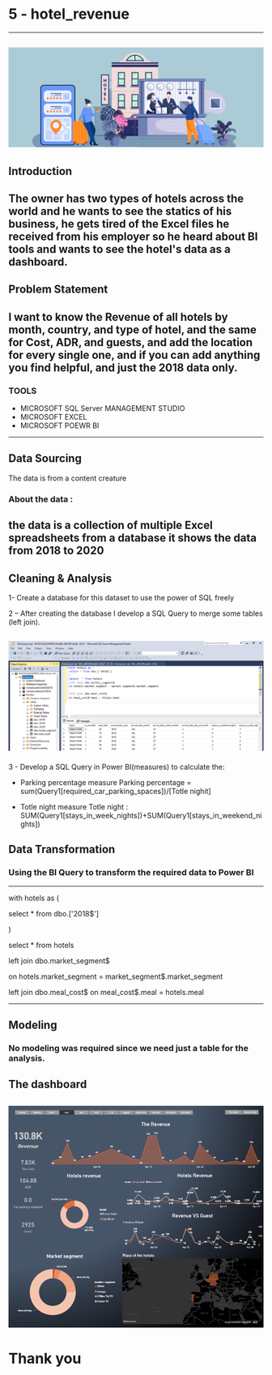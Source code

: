 # 5 - hotel_revenue
--------------------
![](photo/main.jpg)
--------------------
## Introduction

The owner has two types of hotels across the world and he wants to see the statics of his business, he gets tired of the Excel files he received from his employer so he heard about BI tools and wants to see the hotel's data as a dashboard.
------------------
## Problem Statement
I want to know the Revenue of all hotels by month, country, and type of hotel, and the same for Cost, ADR, and guests, and add the location for every single one, and if you can add anything you find helpful, and just the 2018 data only.
--------------------------
### TOOLS
- MICROSOFT SQL Server MANAGEMENT STUDIO
- MICROSOFT EXCEL
- MICROSOFT POEWR BI
----------------------------
## Data Sourcing
The data is from a content creature

### About the data : 
the data is a collection of multiple Excel spreadsheets from a database it shows the data from 2018 to 2020
-----------------
## Cleaning & Analysis
1- Create a database for this dataset to use the power of SQL freely

2 – After creating the database I develop a SQL Query to merge some tables (left join).

![](photo/SQL.png)
------------------
3 - Develop a SQL Query in Power BI(measures) to calculate the:
-	Parking percentage measure 
Parking percentage = sum(Query1[required_car_parking_spaces])/[Totle nighit]

-	Totle night measure
Totle night : SUM(Query1[stays_in_week_nights])+SUM(Query1[stays_in_weekend_nights])

## Data Transformation
### Using the BI Query to transform the required data to Power BI
-------------------
with hotels as (

select * from dbo.['2018$']

)

select  * from hotels

left join dbo.market_segment$

on hotels.market_segment = market_segment$.market_segment


left join dbo.meal_cost$
on meal_cost$.meal = hotels.meal

--------------

## Modeling
### No modeling was required since we need just a table for the analysis.

## The dashboard

![](photo/DB.png)
--------------------
# Thank you




